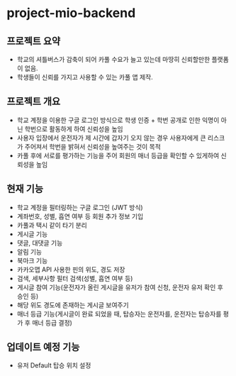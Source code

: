 # project-mio-backend

## 프로젝트 요약

- 학교의 셔틀버스가 감축이 되어 카풀 수요가 늘고 있는데 마땅히 신뢰할만한 플랫폼이 없음.
- 학생들이 신뢰를 가지고 사용할 수 있는 카풀 앱 제작.

## 프로젝트 개요

- 학교 계정을 이용한 구글 로그인 방식으로 학생 인증 + 학번 공개로 인한 익명이 아닌 학번으로 활동하게 하여 신뢰성을 높임
- 사용자 입장에서 운전자가 제 시간에 갑자기 오지 않는 경우 사용자에게 큰 리스크가 주어져서 학번을 밝혀서 신뢰성을 높여주는 것이 목적
- 카풀 후에 서로를 평가하는 기능을 주어 회원의 매너 등급을 확인할 수 있게하여 신뢰성을 높임

## 현재 기능

- 학교 계정을 필터링하는 구글 로그인 (JWT 방식)
- 계좌번호, 성별, 흡연 여부 등 회원 추가 정보 기입
- 카풀과 택시 같이 타기 분리
- 게시글 기능
- 댓글, 대댓글 기능
- 알림 기능
- 북마크 기능
- 카카오맵 API 사용한 핀의 위도, 경도 저장
- 검색, 세부사항 필터 검색(성별, 흡연 여부 등)
- 게시글 참여 기능(운전자가 올린 게시글을 유저가 참여 신청, 운전자 유저 확인 후 승인 등)
- 해당 위도 경도에 존재하는 게시글 보여주기
- 매너 등급 기능(게시글이 완료 되었을 때, 탑승자는 운전자를, 운전자는 탑승자를 평가 후 매너 등급 결정)

## 업데이트 예정 기능

- 유저 Default 탑승 위치 설정
